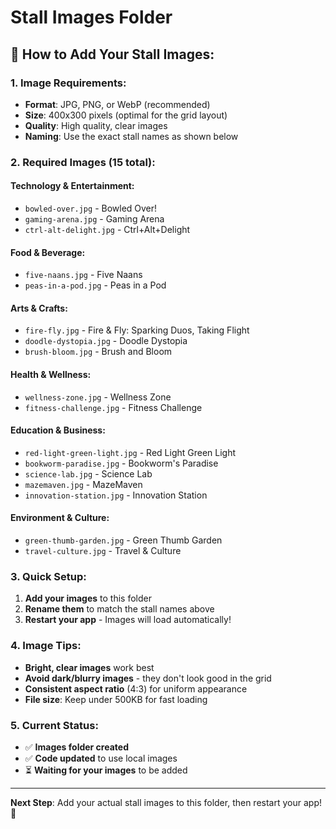 # Stall Images Folder

## 📁 How to Add Your Stall Images:

### **1. Image Requirements:**

- **Format**: JPG, PNG, or WebP (recommended)
- **Size**: 400x300 pixels (optimal for the grid layout)
- **Quality**: High quality, clear images
- **Naming**: Use the exact stall names as shown below

### **2. Required Images (15 total):**

#### **Technology & Entertainment:**

- `bowled-over.jpg` - Bowled Over!
- `gaming-arena.jpg` - Gaming Arena
- `ctrl-alt-delight.jpg` - Ctrl+Alt+Delight

#### **Food & Beverage:**

- `five-naans.jpg` - Five Naans
- `peas-in-a-pod.jpg` - Peas in a Pod

#### **Arts & Crafts:**

- `fire-fly.jpg` - Fire & Fly: Sparking Duos, Taking Flight
- `doodle-dystopia.jpg` - Doodle Dystopia
- `brush-bloom.jpg` - Brush and Bloom

#### **Health & Wellness:**

- `wellness-zone.jpg` - Wellness Zone
- `fitness-challenge.jpg` - Fitness Challenge

#### **Education & Business:**

- `red-light-green-light.jpg` - Red Light Green Light
- `bookworm-paradise.jpg` - Bookworm's Paradise
- `science-lab.jpg` - Science Lab
- `mazemaven.jpg` - MazeMaven
- `innovation-station.jpg` - Innovation Station

#### **Environment & Culture:**

- `green-thumb-garden.jpg` - Green Thumb Garden
- `travel-culture.jpg` - Travel & Culture

### **3. Quick Setup:**

1. **Add your images** to this folder
2. **Rename them** to match the stall names above
3. **Restart your app** - Images will load automatically!

### **4. Image Tips:**

- **Bright, clear images** work best
- **Avoid dark/blurry images** - they don't look good in the grid
- **Consistent aspect ratio** (4:3) for uniform appearance
- **File size**: Keep under 500KB for fast loading

### **5. Current Status:**

- ✅ **Images folder created**
- ✅ **Code updated** to use local images
- ⏳ **Waiting for your images** to be added

---

**Next Step**: Add your actual stall images to this folder, then restart your app! 🎉

